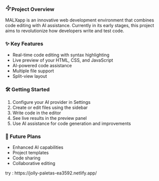<div class="p-6 space-y-6"><div class="space-y-6"><div><h3 class="text-lg font-semibold text-blue-400 flex items-center gap-2"><svg xmlns="http://www.w3.org/2000/svg" width="20" height="20" viewBox="0 0 24 24" fill="none" stroke="currentColor" stroke-width="2" stroke-linecap="round" stroke-linejoin="round" class="lucide lucide-zap "><polygon points="13 2 3 14 12 14 11 22 21 10 12 10 13 2"></polygon></svg>Project Overview</h3><p class="mt-2 text-gray-300">MALXapp is an innovative web development environment that combines code editing with AI assistance. Currently in its early stages, this project aims to revolutionize how developers write and test code.</p></div><div><h3 class="text-lg font-semibold text-blue-400">✨ Key Features</h3><ul class="mt-2 space-y-2 text-gray-300"><li class="flex items-center gap-2"><div class="w-1.5 h-1.5 rounded-full bg-blue-400"></div>Real-time code editing with syntax highlighting</li><li class="flex items-center gap-2"><div class="w-1.5 h-1.5 rounded-full bg-blue-400"></div>Live preview of your HTML, CSS, and JavaScript</li><li class="flex items-center gap-2"><div class="w-1.5 h-1.5 rounded-full bg-blue-400"></div>AI-powered code assistance</li><li class="flex items-center gap-2"><div class="w-1.5 h-1.5 rounded-full bg-blue-400"></div>Multiple file support</li><li class="flex items-center gap-2"><div class="w-1.5 h-1.5 rounded-full bg-blue-400"></div>Split-view layout</li></ul></div><div><h3 class="text-lg font-semibold text-blue-400">🛠️ Getting Started</h3><ol class="mt-2 space-y-2 text-gray-300 list-decimal list-inside"><li>Configure your AI provider in Settings</li><li>Create or edit files using the sidebar</li><li>Write code in the editor</li><li>See live results in the preview panel</li><li>Use AI assistance for code generation and improvements</li></ol></div><div><h3 class="text-lg font-semibold text-blue-400">🔮 Future Plans</h3><ul class="mt-2 space-y-2 text-gray-300"><li class="flex items-center gap-2"><div class="w-1.5 h-1.5 rounded-full bg-blue-400"></div>Enhanced AI capabilities</li><li class="flex items-center gap-2"><div class="w-1.5 h-1.5 rounded-full bg-blue-400"></div>Project templates</li><li class="flex items-center gap-2"><div class="w-1.5 h-1.5 rounded-full bg-blue-400"></div>Code sharing</li><li class="flex items-center gap-2"><div class="w-1.5 h-1.5 rounded-full bg-blue-400"></div>Collaborative editing</li></ul></div></div></div> try : https://jolly-paletas-ea3592.netlify.app/ 
